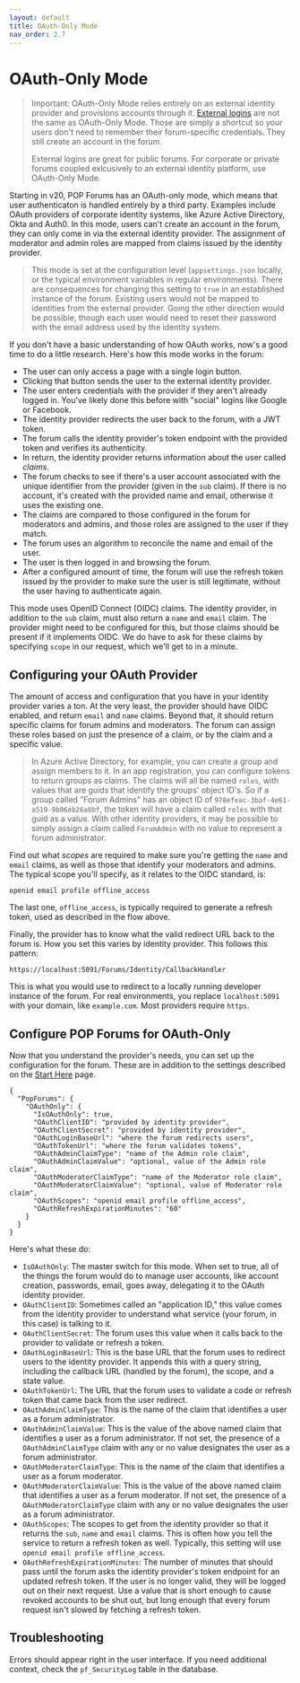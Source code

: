 ```yaml
---
layout: default
title: OAuth-Only Mode
nav_order: 2.7
---
```

# OAuth-Only Mode

>Important: OAuth-Only Mode relies entirely on an external identity provider and provisions accounts through it. [External logins](externalloginconfig.md) are not the same as OAuth-Only Mode. Those are simply a shortcut so your users don't need to remember their forum-specific credentials. They still create an account in the forum.
>
> External logins are great for public forums. For corporate or private forums coupled exlcusively to an external identity platform, use OAuth-Only Mode.

Starting in v20, POP Forums has an OAuth-only mode, which means that user authenticaton is handled entirely by a third party. Examples include OAuth providers of corporate identity systems, like Azure Active Directory, Okta and Auth0. In this mode, users can't create an account in the forum, they can only come in via  the external identity provider. The assignment of moderator and admin roles are mapped from claims issued by the identity provider.

> This mode is set at the configuration level (`appsettings.json` locally, or the typical environment variables in regular environments). There are consequences for changing this setting to `true` in an established instance of the forum. Existing users would not be mapped to identities from the external provider. Going the other direction would be possible, though each user would need to reset their password with the email address used by the identity system.

If you don't have a basic understanding of how OAuth works, now's a good time to do a little research. Here's how this mode works in the forum:
* The user can only access a page with a single login button.
* Clicking that button sends the user to the external identity provider.
* The user enters credentials with the provider if they aren't already logged in. You've likely done this before with "social" logins like Google or Facebook.
* The identity provider redirects the user back to the forum, with a JWT token.
* The forum calls the identity provider's token endpoint with the provided token and verifies its authenticity.
* In return, the identity provider returns information about the user called _claims_.
* The forum checks to see if there's a user account associated with the unique identifier from the provider (given in the `sub` claim). If there is no account, it's created with the provided name and email, otherwise it uses the existing one.
* The claims are compared to those configured in the forum for moderators and admins, and those roles are assigned to the user if they match.
* The forum uses an algorithm to reconcile the name and email of the user.
* The user is then logged in and browsing the forum.
* After a configured amount of time, the forum will use the refresh token issued by the provider to make sure the user is still legitimate, without the user having to authenticate again.

This mode uses OpenID Connect (OIDC) claims. The identity provider, in addition to the `sub` claim, must also return a `name` and `email` claim. The provider might need to be configured for this, but those claims should be present if it implements OIDC. We do have to ask for these claims by specifying `scope` in our request, which we'll get to in a minute.

## Configuring your OAuth Provider

The amount of access and configuration that you have in your identity provider varies a ton. At the very least, the provider should have OIDC enabled, and return `email` and `name` claims. Beyond that, it should return specific claims for forum admins and moderators. The forum can assign these roles based on just the presence of a claim, or by the claim and a specific value.

>In Azure Active Directory, for example, you can create a group and assign members to it. In an app registration, you can configure tokens to return groups as claims. The claims will all be named `roles`, with values that are guids that identify the groups' object ID's. So if a group called "Forum Admins" has an object ID of `978efeac-3baf-4e61-a519-9b06eb26a0bf`, the token will have a claim called `roles` with that guid as a value. With other identity providers, it may be possible to simply assign a claim called `ForumAdmin` with no value to represent a forum administrator.

Find out what _scopes_ are required to make sure you're getting the `name` and `email` claims, as well as those that identify your moderators and admins. The typical scope you'll specify, as it relates to the OIDC standard, is:
```
openid email profile offline_access
```
The last one, `offline_access`, is typically required to generate a refresh token, used as described in the flow above.   

Finally, the provider has to know what the valid redirect URL back to the forum is. How you set this varies by identity provider. This follows this pattern:
```
https://localhost:5091/Forums/Identity/CallbackHandler
```
This is what you would use to redirect to a locally running developer instance of the forum. For real environments, you replace `localhost:5091` with your domain, like `example.com`. Most providers require `https`.

## Configure POP Forums for OAuth-Only

Now that you understand the provider's needs, you can set up the configuration for the forum. These are in addition to the settings described on the [Start Here](starthere.md) page.
```
{
  "PopForums": {
    "OAuthOnly": {
      "IsOAuthOnly": true,
      "OAuthClientID": "provided by identity provider",
      "OAuthClientSecret": "provided by identity provider",
      "OAuthLoginBaseUrl": "where the forum redirects users",
      "OAuthTokenUrl": "where the forum validates tokens",
      "OAuthAdminClaimType": "name of the Admin role claim",
      "OAuthAdminClaimValue": "optional, value of the Admin role claim",
      "OAuthModeratorClaimType": "name of the Moderator role claim",
      "OAuthModeratorClaimValue": "optional, value of Moderator role claim",
      "OAuthScopes": "openid email profile offline_access",
      "OAuthRefreshExpirationMinutes": "60"
    }
  }
}
```
Here's what these do:
* `IsOAuthOnly`: The master switch for this mode. When set to true, all of the things the forum would do to manage user accounts, like account creation, passwords, email, goes away, delegating it to the OAuth identity provider.
* `OAuthClientID`: Sometimes called an "application ID," this value comes from the identity provider to understand what service (your forum, in this case) is talking to it.
* `OAuthClientSecret`: The forum uses this value when it calls back to the provider to validate or refresh a token.
* `OAuthLoginBaseUrl`: This is the base URL that the forum uses to redirect users to the identity provider. It appends this with a query string, including the callback URL (handled by the forum), the scope, and a state value.
* `OAuthTokenUrl`: The URL that the forum uses to validate a code or refresh token that came back from the user redirect.
* `OAuthAdminClaimType`: This is the name of the claim that identifies a user as a forum administrator.
* `OAuthAdminClaimValue`: This is the value of the above named claim that identifies a user as a forum administrator. If not set, the presence of a `OAuthAdminClaimType` claim with any or no value designates the user as a forum administrator.
* `OAuthModeratorClaimType`: This is the name of the claim that identifies a user as a forum moderator.
* `OAuthModeratorClaimValue`: This is the value of the above named claim that identifies a user as a forum moderator. If not set, the presence of a `OAuthModeratorClaimType` claim with any or no value designates the user as a forum administrator.
* `OAuthScopes`: The scopes to get from the identity provider so that it returns the `sub`, `name` and `email` claims. This is often how you tell the service to return a refresh token as well. Typically, this setting will use `openid email profile offline_access`.
* `OAuthRefreshExpirationMinutes`: The number of minutes that should pass until the forum asks the identity provider's token endpoint for an updated refresh token. If the user is no longer valid, they will be logged out on their next request. Use a value that is short enough to cause revoked accounts to be shut out, but long enough that every forum request isn't slowed by fetching a refresh token.

## Troubleshooting

Errors should appear right in the user interface. If you need additional context, check the `pf_SecurityLog` table in the database.